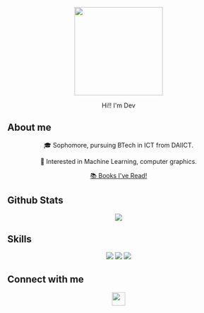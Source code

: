 <p align="center"><img src="https://media4.giphy.com/media/cOQfQIv9YpPOVo46SP/giphy.gif" width="200px"></p>


<p align="center">Hi!! I'm Dev</p>

## About me

<p align="center">🎓 Sophomore, pursuing BTech in ICT from DAIICT.</p>

<p align="center">🤔 Interested in Machine Learning, computer graphics.</p>

<p align="center"><a href="https://www.goodreads.com/review/list/132494829-dev-choganwala?ref=nav_mybooks&shelf=read">📚 Books I've Read!</a></p>

## Github Stats

<p align="center"><img align="center" src="https://github-readme-stats.vercel.app/api/top-langs/?username=DevChoganwala&theme=tokyonight" /></p>

## Skills

<p align="center"><img src="https://img.shields.io/badge/Python-3776AB?style=for-the-badge&logo=python&logoColor=white">  <img src="https://img.shields.io/badge/C%2B%2B-00599C?style=for-the-badge&logo=c%2B%2B&logoColor=white">  <img src="https://img.shields.io/badge/JavaScript-F7DF1E?style=for-the-badge&logo=javascript&logoColor=black"></p>

## Connect with me 

<p align="center"><a href = "https://www.linkedin.com/in/dev-c-074140b4/" target='blank'> <img src="https://github.com/paulrobertlloyd/socialmediaicons/blob/main/linkedin-48x48.png" height='30'  weight='30'/></a></p>

